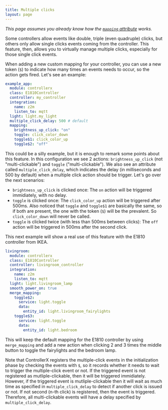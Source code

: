 ```yaml
---
title: Multiple clicks
layout: page
---
```


_This page assumes you already know how the [`mapping` attribute](../) works._

Some controllers allow events like double, triple (even quadruple) clicks, but others only allow single clicks events coming from the controller. This feature, then, allows you to virtually manage multiple clicks, especially for those single click events.

When adding a new custom mapping for your controller, you can use a new token (`$`) to indicate how many times an events needs to occur, so the action gets fired. Let's see an example:

```yaml
example_app:
  module: controllerx
  class: E1810Controller
  controller: my_controller
  integration:
    name: z2m
    listen_to: mqtt
  light: light.my_light
  multiple_click_delay: 500 # default
  mapping:
    brightness_up_click: "on"
    toggle: click_color_down
    toggle$1: click_color_up
    toggle$2: "off"
```

This could be a silly example, but it is enough to remark some points about this feature. In this configuration we see 2 actions: `brightness_up_click` (not "multi-clickable") and `toggle` ("multi-clickable"). We also see an attribute called `multiple_click_delay`, which indicates the delay (in milliseconds and 500 by default) when a multiple click action should be trigger. Let's go over the next scenarios:

- `brightness_up_click` is clicked once: The `on` action will be triggered immidiately, with no delay.
- `toggle` is clicked once: The `click_color_up` action will be triggered after 500ms. Also noticed that `toggle` and `toggle$1` are basically the same, so if both are present, the one with the token (`$`) will be the prevalent. So `click_color_down` will never be called.
- `toggle` is clicked twice (with less than 500ms between clicks): The `off` action will be triggered in 500ms after the second click.

This next example will show a real use of this feature with the E1810 controller from IKEA.

```yaml
livingroom:
  module: controllerx
  class: E1810Controller
  controller: livingroom_controller
  integration:
    name: z2m
    listen_to: mqtt
  light: light.livingroom_lamp
  smooth_power_on: true
  merge_mapping:
    toggle$2:
      service: light.toggle
      data:
        entity_id: light.livingroom_fairylights
    toggle$3:
      service: light.toggle
      data:
        entity_id: light.bedroom
```

This will keep the default mapping for the E1810 controller by using `merge_mapping` and add a new action when clicking 2 and 3 times the middle button to toggle the fairylights and the bedroom lamp.

Note that ControllerX registers the multiple-click events in the initialization phase by checking the events with `$`, so it records whether it needs to wait to trigger the multiple-click event or not. If the triggered event is not registered as mutliple-clickable, then it will be triggered immidiately. However, if the triggered event is mutliple-clickable then it will wait as much time as specified in `multiple_click_delay` to detect if another click is issued or not. If not second (n-th click) is registered, then the event is triggered. Therefore, all multi-clickable events will have a delay specified by `multiple_click_delay`.
